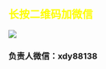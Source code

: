 <html>
 <head>
  <title> 小豆芽补习班 </title>
  <meta name="generator" content="editplus" />
  <meta name="author" content="" />
  <meta name="keywords" content="" />
  <meta name="description" content="" />
    <script type="application/javascript"/>
   alert("小豆芽补习班欢迎您的到来！")
</script>
   <style spry:test="css">
@keyframes myfirst{
    from{color:yellow;}	 
    to{color:blude;}
}   
h2 {
    animation: myfirst 4s infinite;	   
	   }

    
  </style>
 </head>

<body>
   <h2>长按二维码加微信</h2>
   <img src="jinzhenjin/7.png"/>

   <h3>负责人微信：xdy88138</h3>



</body>
</html>
